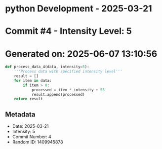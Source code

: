 ﻿# python Development - 2025-03-21
# Commit #4 - Intensity Level: 5
# Generated on: 2025-06-07 13:10:56
```python
def process_data_4(data, intensity=5):
    '''Process data with specified intensity level'''
    result = []
    for item in data:
        if item > 0:
            processed = item * intensity + 55
            result.append(processed)
    return result
```
## Metadata
- Date: 2025-03-21
- Intensity: 5
- Commit Number: 4
- Random ID: 1409945878
